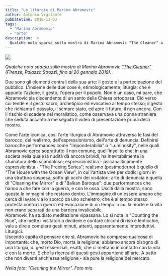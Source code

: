 ```yaml
---
title: "Le liturgie di Marina Abramovic"
author: Antonio Vigilante
pubDatetime: 2018-11-03
tags: 
  - "Marina Abramovic"
  - "arte"
description:  >
  Qualche nota sparsa sulla mostra di Marina Abramovic "The Cleaner" a Palazzo Strozzi.
---
```


![](/images/abramovic.jpg)

  
*Qualche nota sparsa sulla mostra di Marina Abramovic ["The Cleaner"](https://www.palazzostrozzi.org/mostre/marina-abramovic/) (Firenze, Palazzo Strozzi, fino al 20 gennaio 2019).*

Due sono gli elementi centrali della sua arte: il gesto e la partecipazione del pubblico. L'insieme delle due cose è, etimologicamente, liturgia: che è appunto l'azione, il gesto, l'opera per il popolo. Non è un caso, mi pare, che Abramovic sia discendente di un santo della Chiesa ortodossa. Ciò verso cui tende è il gesto sacro, archetipico ed evocativo al tempo stesso; il gesto che richiama il passato, il sempre stato, ed apre il futuro, il non ancora. Con il rischio di scadere nel moralistico, come osservava una donna straniera che seduta accanto a me seguita il video di presentazione prima della mostra.

Come l'arte iconica, così l'arte liturgica di Abramovic attraversa le fasi del barocco, del realismo, dell'espressionismo, dell'arte di denuncia. Definirei barocche performances come "Imponderabilia" o "Luminosity", nelle quali Abramovic cerca soprattutto il non comune, quell'insolito che, in una società nella quale la nudità dà ancora brividi, ha inevitabilmente la sfumatura dello scandaloso; espressionistica - psicanaliticamente espressionista - "The Freeing Series"; realismo (postmoderno) è quello di "The House with the Ocean View", in cui l'artista vive per dodici giorni in una struttura sospesa, sotto gli occhi dei visitatori; arte di denuncia è quella di "Cleaning the Mirror" e di "Balkan Baroque": due performances che hanno a che fare con la guerra, e con le ossa. Usciti dalla mostra, sono queste le immagini che restano dentro. L'immagine di un essere umano che cerca di lavare via lo sporco da uno scheletro, che è al tempo stesso protesta contro la guerra ed evocazione di un tempo in cui la morte e la vita non erano separati da una barriera invalicabile.  
Abramovic ha studiato meditazione vipassana. Lo si nota in "Counting the Rice", che mette i visitatori a dividere e contare chicchi di riso e lenticchie, vale a dire a compiere gesti minuti, attenti, apparentemente improduttivi. Liturgici.  
Uscendo capita di pensare che sì, Abramovic ha compreso qualcosa di importante: che, morto Dio, morta la religione, abbiamo ancora bisogno di una liturgia, di gesti essenziali, esatti, che ci mettano in contatto con la vita e con la morte. E che la ricerca di questi gesti appartiene all'arte. A patto che non diventi anch'essa religione - sia pure la religione del mercato.  
  
_Nella foto: "Cleaning the Mirror". Foto mia._
